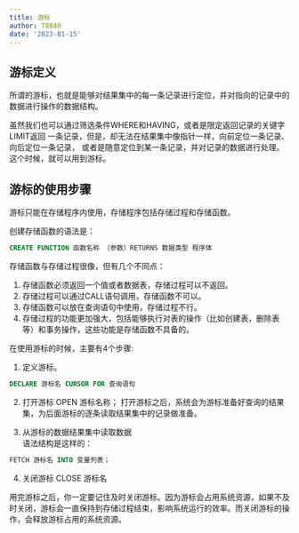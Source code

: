 ```yaml
---
title: 游标
author: T8840
date: '2023-01-15'
---
```


## 游标定义
所谓的游标，也就是能够对结果集中的每一条记录进行定位，并对指向的记录中的数据进行操作的数据结构。  

虽然我们也可以通过筛选条件WHERE和HAVING，或者是限定返回记录的关键字LIMIT返回
一条记录，但是，却无法在结果集中像指针一样，向前定位一条记录、向后定位一条记录，
或者是随意定位到某一条记录，并对记录的数据进行处理。这个时候，就可以用到游标。

## 游标的使用步骤

游标只能在存储程序内使用，存储程序包括存储过程和存储函数。

创建存储函数的语法是：
```sql
CREATE FUNCTION 函数名称 （参数）RETURNS 数据类型 程序体

```
存储函数与存储过程很像，但有几个不同点：
1. 存储函数必须返回一个值或者数据表，存储过程可以不返回。
2. 存储过程可以通过CALL语句调用，存储函数不可以。
3. 存储函数可以放在查询语句中使用，存储过程不行。
4. 存储过程的功能更加强大，包括能够执行对表的操作（比如创建表，删除表等）和事务操作，这些功能是存储函数不具备的。

在使用游标的时候，主要有4个步骤:
1. 定义游标。
```sql
DECLARE 游标名 CURSOR FOR 查询语句
```
2. 打开游标
OPEN 游标名称；
打开游标之后，系统会为游标准备好查询的结果集，为后面游标的逐条读取结果集中的记录做准备。

3. 从游标的数据结果集中读取数据  
语法结构是这样的：
```sql
FETCH 游标名 INTO 变量列表；

```
4. 关闭游标
CLOSE 游标名

用完游标之后，你一定要记住及时关闭游标。因为游标会占用系统资源，如果不及时关闭，游标会一直保持到存储过程结束，影响系统运行的效率。而关闭游标的操作，会释放游标占用的系统资源。